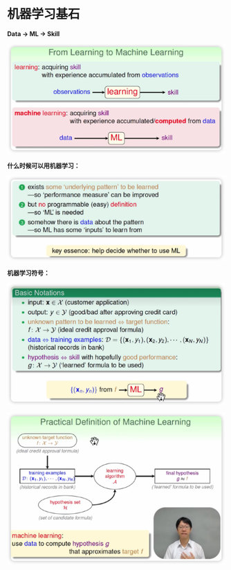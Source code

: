 # 机器学习基石



**Data -> ML -> Skill**

![image-20221227214333552](Machine%20Learning.assets/image-20221227214333552.png)



**什么时候可以用机器学习：**

![image-20221227215626463](Machine%20Learning.assets/image-20221227215626463.png)



**机器学习符号：**

![image-20230103230453147](Machine%20Learning.assets/image-20230103230453147.png)

![image-20230103231059501](Machine%20Learning.assets/image-20230103231059501.png)